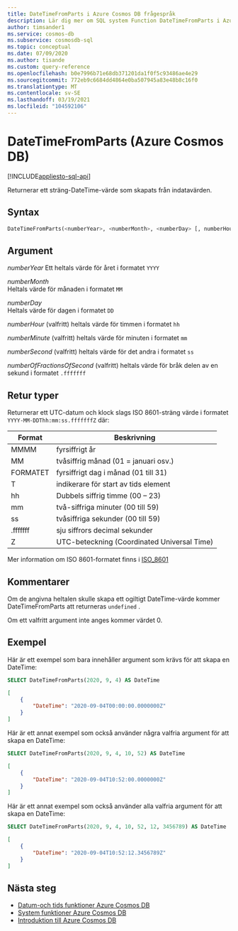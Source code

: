```yaml
---
title: DateTimeFromParts i Azure Cosmos DB frågespråk
description: Lär dig mer om SQL system Function DateTimeFromParts i Azure Cosmos DB.
author: timsander1
ms.service: cosmos-db
ms.subservice: cosmosdb-sql
ms.topic: conceptual
ms.date: 07/09/2020
ms.author: tisande
ms.custom: query-reference
ms.openlocfilehash: b0e7996b71e68db371201da1f0f5c93486ae4e29
ms.sourcegitcommit: 772eb9c6684dd4864e0ba507945a83e48b8c16f0
ms.translationtype: MT
ms.contentlocale: sv-SE
ms.lasthandoff: 03/19/2021
ms.locfileid: "104592106"
---
```

# <a name="datetimefromparts-azure-cosmos-db"></a>DateTimeFromParts (Azure Cosmos DB)
[!INCLUDE[appliesto-sql-api](includes/appliesto-sql-api.md)]

Returnerar ett sträng-DateTime-värde som skapats från indatavärden.
  
## <a name="syntax"></a>Syntax
  
```sql
DateTimeFromParts(<numberYear>, <numberMonth>, <numberDay> [, numberHour]  [, numberMinute]  [, numberSecond] [, numberOfFractionsOfSecond])
```

## <a name="arguments"></a>Argument
  
*numberYear* Ett heltals värde för året i formatet `YYYY`

*numberMonth*  
   Heltals värde för månaden i formatet `MM`

*numberDay*  
   Heltals värde för dagen i formatet `DD`

*numberHour* (valfritt) heltals värde för timmen i formatet `hh`

*numberMinute* (valfritt) heltals värde för minuten i formatet `mm`

*numberSecond* (valfritt) heltals värde för det andra i formatet `ss`

*numberOfFractionsOfSecond* (valfritt) heltals värde för bråk delen av en sekund i formatet `.fffffff`

## <a name="return-types"></a>Retur typer

Returnerar ett UTC-datum och klock slags ISO 8601-sträng värde i formatet `YYYY-MM-DDThh:mm:ss.fffffffZ` där:
  
|Format|Beskrivning|
|-|-|
|MMMM|fyrsiffrigt år|
|MM|tvåsiffrig månad (01 = januari osv.)|
|FORMATET|fyrsiffrigt dag i månad (01 till 31)|
|T|indikerare för start av tids element|
|hh|Dubbels siffrig timme (00 – 23)|
|mm|två-siffriga minuter (00 till 59)|
|ss|tvåsiffriga sekunder (00 till 59)|
|.fffffff|sju siffrors decimal sekunder|
|Z|UTC-beteckning (Coordinated Universal Time)|
  
 Mer information om ISO 8601-formatet finns i [ISO_8601](https://en.wikipedia.org/wiki/ISO_8601)

## <a name="remarks"></a>Kommentarer

Om de angivna heltalen skulle skapa ett ogiltigt DateTime-värde kommer DateTimeFromParts att returneras `undefined` .

Om ett valfritt argument inte anges kommer värdet 0.

## <a name="examples"></a>Exempel

Här är ett exempel som bara innehåller argument som krävs för att skapa en DateTime:

```sql
SELECT DateTimeFromParts(2020, 9, 4) AS DateTime
```

```json
[
    {
        "DateTime": "2020-09-04T00:00:00.0000000Z"
    }
]
```

Här är ett annat exempel som också använder några valfria argument för att skapa en DateTime:

```sql
SELECT DateTimeFromParts(2020, 9, 4, 10, 52) AS DateTime
```

```json
[
    {
        "DateTime": "2020-09-04T10:52:00.0000000Z"
    }
]
```

Här är ett annat exempel som också använder alla valfria argument för att skapa en DateTime:

```sql
SELECT DateTimeFromParts(2020, 9, 4, 10, 52, 12, 3456789) AS DateTime
```

```json
[
    {
        "DateTime": "2020-09-04T10:52:12.3456789Z"
    }
]
```

## <a name="next-steps"></a>Nästa steg

- [Datum-och tids funktioner Azure Cosmos DB](sql-query-date-time-functions.md)
- [System funktioner Azure Cosmos DB](sql-query-system-functions.md)
- [Introduktion till Azure Cosmos DB](introduction.md)
